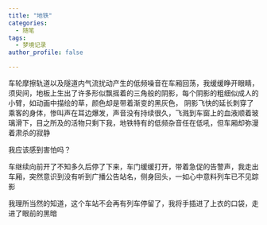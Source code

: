 ```yaml
---
title: "地铁"
categories:
  - 随笔
tags:
  - 梦境记录
author_profile: false

---
```


车轮摩擦轨道以及隧道内气流扰动产生的低频噪音在车厢回荡，我缓缓睁开眼睛，须臾间，地板上生出了许多形似飘摇着的三角般的阴影，每个阴影的粗细似成人的小臂，如动画中描绘的草，颜色却是带着渐变的黑灰色， 阴影飞快的延长刺穿了乘客的身体，惨叫声在耳边爆发，声音没有持续很久，飞溅到车窗上的血液顺着玻璃滑下，目之所及的活物只剩下我，地铁特有的低频杂音任在低吼，但车厢却弥漫着肃杀的寂静

我应该感到害怕吗？

车继续向前开了不知多久后停了下来，车门缓缓打开，带着急促的告警声，我走出车厢，突然意识到没有听到广播公告站名，侧身回头，一如心中意料列车已不见踪影

我理所当然的知道，这个车站不会再有列车停留了，我将手插进了上衣的口袋，走进了眼前的黑暗